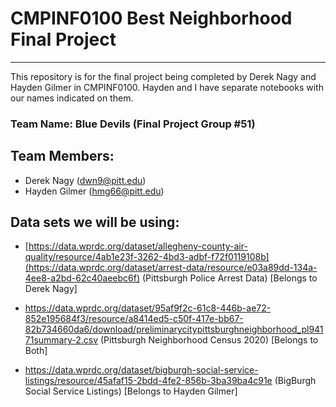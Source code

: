 # CMPINF0100 Best Neighborhood Final Project
--------------------------------------------

This repository is for the final project being completed by Derek Nagy and Hayden Gilmer in CMPINF0100. Hayden and I have separate notebooks with our names indicated on them. 

### Team Name: Blue Devils (Final Project Group #51)

## Team Members:
* Derek Nagy (dwn9@pitt.edu)
* Hayden Gilmer (hmg66@pitt.edu)

## Data sets we will be using: 

* [https://data.wprdc.org/dataset/allegheny-county-air-quality/resource/4ab1e23f-3262-4bd3-adbf-f72f0119108b](https://data.wprdc.org/dataset/arrest-data/resource/e03a89dd-134a-4ee8-a2bd-62c40aeebc6f) (Pittsburgh Police Arrest Data) [Belongs to Derek Nagy]

* https://data.wprdc.org/dataset/95af9f2c-61c8-446b-ae72-852e195684f3/resource/a8414ed5-c50f-417e-bb67-82b734660da6/download/preliminarycitypittsburghneighborhood_pl94171summary-2.csv (Pittsburgh Neighborhood Census 2020) [Belongs to Both]

* https://data.wprdc.org/dataset/bigburgh-social-service-listings/resource/45afaf15-2bdd-4fe2-856b-3ba39ba4c91e (BigBurgh Social Service Listings) [Belongs to Hayden Gilmer]

